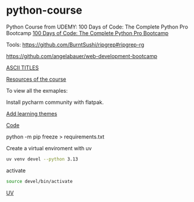 # python-course
Python Course from UDEMY:  100 Days of Code: The Complete Python Pro Bootcamp
[100 Days of Code: The Complete Python Pro Bootcamp](https://www.udemy.com/course/100-days-of-code/?couponCode=ST8MT40924)

Tools: https://github.com/BurntSushi/ripgrep#ripgrep-rg


https://github.com/angelabauer/web-development-bootcamp


[ASCII TITLES](http://patorjk.com/software/taag/#p=display&f=Graffiti&t=Type%20Something%20)


[Resources of the course](https://github.com/mschwarzmueller/angular-complete-guide-course-resources)


To view all the exmaples:

Install pycharm community with flatpak.

[Add learning themes](https://www.udemy.com/course/100-days-of-code/learn/lecture/45090307#overview)


[Code](https://replit.com/@appbrewery)


 python -m pip freeze > requirements.txt  
 
 Create a virtual enviroment with uv
 
 ```bash
 uv venv devel --python 3.13
 ```
 
 activate

 ```bash
 source devel/bin/activate
```

[UV](https://github.com/astral-sh/uv)